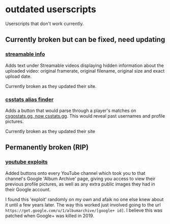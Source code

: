 # outdated userscripts

Userscripts that don't work currently.

## Currently broken but can be fixed, need updating

### [streamable info](https://github.com/f0e/userscripts/raw/main/streamable-info.user.js)

Adds text under Streamable videos displaying hidden information about the uploaded video: original framerate, original filename, original size and exact upload date.

Currently broken as they updated their site.

### [csstats alias finder](https://github.com/f0e/userscripts/raw/main/csstats-alias-finder.user.js)

Adds a button that would parse through a player's matches on [csgostats.gg, now csstats.gg](https://csstats.gg/). This would reveal past usernames and profile pictures.

Currently broken as they updated their site

## Permanently broken (RIP)

### [youtube exploits](https://github.com/f0e/userscripts/raw/main/youtube-exploits.user.js)

Added buttons onto every YouTube channel which took you to that channel's Google 'Album Archive' page, giving you access to view their previous profile pictures, as well as any extra public images they had in their Google account.

I found this 'exploit' randomly on my own and afaik no one else knew about it until a few years later. The way this worked just involved going to the url `https://get.google.com/u/1/albumarchive/[google+ id]`. I believe this was patched when Google+ was killed in 2019.
